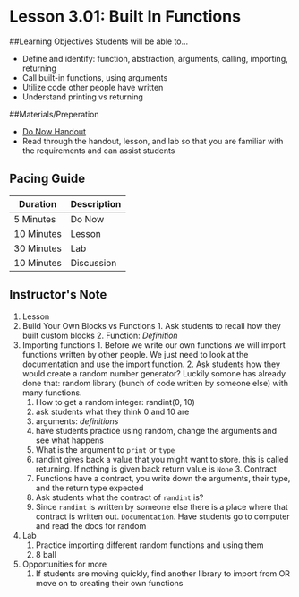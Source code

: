 # Lesson 3.01: Built In Functions

##Learning Objectives
Students will be able to... 
* Define and identify: function, abstraction, arguments, calling, importing, returning
* Call built-in functions, using arguments
* Utilize code other people have written
* Understand printing vs returning

##Materials/Preperation
* [Do Now Handout]
* Read through the handout, lesson, and lab so that you are familiar with the requirements and can assist students

## Pacing Guide
| Duration   | Description |
| ---------- | ----------- |
| 5 Minutes  | Do Now      |
| 10 Minutes | Lesson      |
| 30 Minutes | Lab         |
| 10 Minutes | Discussion  |

## Instructor's Note
1. Lesson
  1. Build Your Own Blocks vs Functions
 	1. Ask students to recall how they built custom blocks
 	2. Function: *Definition*
  2. Importing functions
  	1. Before we write our own functions we will import functions written by other people. We just need to look at the documentation and use the import function.
  	2. Ask students how they would create a random number generator? Luckily somone has already done that: random library (bunch of code written by someone else) with many functions. 
  		1. How to get a random integer: randint(0, 10)
  		2. ask students what they think 0 and 10 are
  		3. arguments: *definitions*
  		4. have students practice using random, change the arguments and see what happens
  		5. What is the argument to `print` or `type`
  		6. randint gives back a value that you might want to store. this is called returning. If nothing is given back return value is `None`
  	3. Contract
  		1. Functions have a contract, you write down the arguments, their type, and the return type expected 
  		2. Ask students what the contract of `randint` is?
  		3. Since `randint` is written by someone else there is a place where that contract is written out. `Documentation`. Have students go to computer and read the docs for random
2. Lab
    1. Practice importing different random functions and using them
    2. 8 ball 
3. Opportunities for more
    1. If students are moving quickly, find another library to import from OR move on to creating their own functions


[Do Now Handout]:https://teals-introcs.gitbooks.io/2nd-semester-introduction-to-computer-science-pri/content/do_now_202.html
